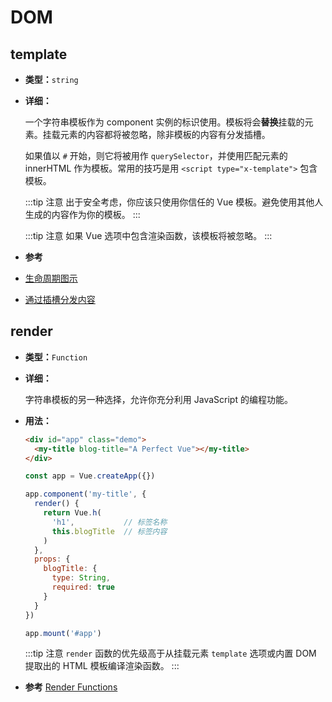 # DOM

## template

- **类型：**`string`

- **详细：**

  一个字符串模板作为 component 实例的标识使用。模板将会**替换**挂载的元素。挂载元素的内容都将被忽略，除非模板的内容有分发插槽。

  如果值以 `#` 开始，则它将被用作 `querySelector`，并使用匹配元素的 innerHTML 作为模板。常用的技巧是用 `<script type="x-template">` 包含模板。

  :::tip 注意
  出于安全考虑，你应该只使用你信任的 Vue 模板。避免使用其他人生成的内容作为你的模板。
  :::

  :::tip 注意
  如果 Vue 选项中包含渲染函数，该模板将被忽略。
  :::

-  **参考**
  - [生命周期图示](../guide/instance.html#生命周期图示)
  - [通过插槽分发内容](../guide/component-basics.html#通过插槽分发内容)

## render

- **类型：**`Function`

- **详细：**

  字符串模板的另一种选择，允许你充分利用 JavaScript 的编程功能。

- **用法：**

  ```html
  <div id="app" class="demo">
    <my-title blog-title="A Perfect Vue"></my-title>
  </div>
  ```

  ```js
  const app = Vue.createApp({})

  app.component('my-title', {
    render() {
      return Vue.h(
        'h1',           // 标签名称
        this.blogTitle  // 标签内容
      )
    },
    props: {
      blogTitle: {
        type: String,
        required: true
      }
    }
  })

  app.mount('#app')
  ```

  :::tip 注意
  `render` 函数的优先级高于从挂载元素 `template` 选项或内置 DOM 提取出的 HTML 模板编译渲染函数。
  :::

-  **参考** [Render Functions](../guide/render-function.html)
